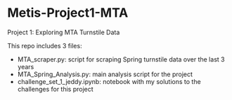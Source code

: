 # Metis-Project1-MTA
Project 1: Exploring MTA Turnstile Data

This repo includes 3 files: 
* MTA_scraper.py: script for scraping Spring turnstile data over the last 3 years
* MTA_Spring_Analysis.py: main analysis script for the project
* challenge_set_1_jeddy.ipynb: notebook with my solutions to the challenges for this project
